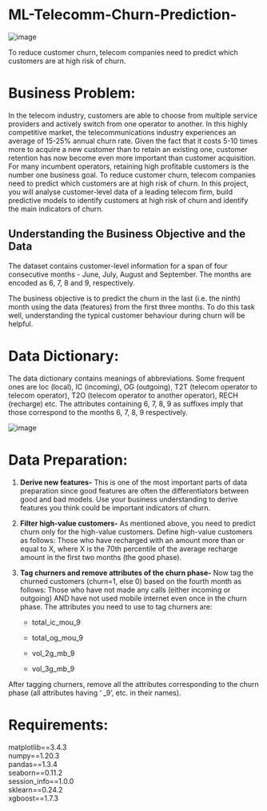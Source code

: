 # ML-Telecomm-Churn-Prediction-
![image](https://user-images.githubusercontent.com/8182816/232266830-31d6aea2-9b57-4d11-acb3-5f69fca94deb.png)

To reduce customer churn, telecom companies need to predict which customers are at high risk of churn.

# **Business Problem:**
In the telecom industry, customers are able to choose from multiple service providers and actively switch from one operator to another. In this highly competitive market, the telecommunications industry experiences an average of 15-25% annual churn rate. Given the fact that it costs 5-10 times more to acquire a new customer than to retain an existing one, customer retention has now become even more important than customer acquisition.
For many incumbent operators, retaining high profitable customers is the number one business goal. To reduce customer churn, telecom companies need to predict which customers are at high risk of churn. 
In this project, you will analyse customer-level data of a leading telecom firm, build predictive models to identify customers at high risk of churn and identify the main indicators of churn.

## **Understanding the Business Objective and the Data**

The dataset contains customer-level information for a span of four consecutive months - June, July, August and September. The months are encoded as 6, 7, 8 and 9, respectively.

The business objective is to predict the churn in the last (i.e. the ninth) month using the data (features) from the first three months. To do this task well, understanding the typical customer behaviour during churn will be helpful.

# **Data Dictionary:**

The data dictionary contains meanings of abbreviations. Some frequent ones are loc (local), IC (incoming), OG (outgoing), T2T (telecom operator to telecom operator), T2O (telecom operator to another operator), RECH (recharge) etc.
The attributes containing 6, 7, 8, 9 as suffixes imply that those correspond to the months 6, 7, 8, 9 respectively.

<!-- |Acronyms |   	Descriptions|
|MOBILE_NUMBER|	Customer phone number|
|CIRCLE_ID	|Telecom circle area to which the customer belongs to|
|LOC	|Local calls - within same telecom circle|
|STD	|STD calls - outside the calling circle|
|IC	|Incoming calls|
|OG|Outgoing calls|
|T2T	|Operator T to T, i.e. within same operator (mobile to mobile)
|T2M  |  	Operator T to other operator mobile
|T2O |   	Operator T to other operator fixed line
|T2F |   	Operator T to fixed lines of T
|T2C   | 	Operator T to it’s own call center
|ARPU   | 	Average revenue per user
|MOU   | 	Minutes of usage - voice calls
|AON  | 	Age on network - number of days the customer is using the operator T network
|ONNET  | 	All kind of calls within the same operator network
|OFFNET   | 	All kind of calls outside the operator T network
|ROAM	|Indicates that customer is in roaming zone during the call
|SPL  | 	Special calls
|ISD    |ISD calls
|RECH  |  	Recharge
|NUM   | 	Number
|AMT  |  	Amount in local currency
|MAX    	|Maximum
|DATA |   	Mobile internet
|3G  |  	3G network
|AV  |	Average
|VOL |   	Mobile internet usage volume (in MB)
|2G  |  	2G network
|PCK   | 	Prepaid service schemes called - PACKS
|NIGHT |   	Scheme to use during specific night hours only
|MONTHLY |   	Service schemes with validity equivalent to a month
|SACHET  | 	Service schemes with validity smaller than a month
|*.6    	|KPI for the month of June
|*.7    |	KPI for the month of July
|*.8    |	KPI for the month of August
|*.9   |	KPI for the month of September
|FB_USER	Service scheme to avail services of Facebook and similar social networking sites
|VBC    	Volume based cost - when no specific scheme is not purchased and paid as per usage -->
![image](https://user-images.githubusercontent.com/8182816/232224112-f83f7593-8ff2-4487-8b36-e310ebe25313.png)

# **Data Preparation:**

1. **Derive new features-** This is one of the most important parts of data preparation since good features are often the differentiators between good and bad models. Use your business understanding to derive features you think could be important indicators of churn.

2. **Filter high-value customers-** As mentioned above, you need to predict churn only for the high-value customers. Define high-value customers as follows: Those who have recharged with an amount more than or equal to X, where X is the 70th percentile of the average recharge amount in the first two months (the good phase).

3. **Tag churners and remove attributes of the churn phase-** Now tag the churned customers (churn=1, else 0) based on the fourth month as follows: Those who have not made any calls (either incoming or outgoing) AND have not used mobile internet even once in the churn phase. The attributes you need to use to tag churners are:

    * total_ic_mou_9

    * total_og_mou_9

    * vol_2g_mb_9

    * vol_3g_mb_9<br>
 
 After tagging churners, remove all the attributes corresponding to the churn phase (all attributes having ‘ _9’, etc. in their names).
 
# **Requirements:**

matplotlib==3.4.3<br>
numpy==1.20.3<br>
pandas==1.3.4<br>
seaborn==0.11.2<br>
session_info==1.0.0<br>
sklearn==0.24.2<br>
xgboost==1.7.3
